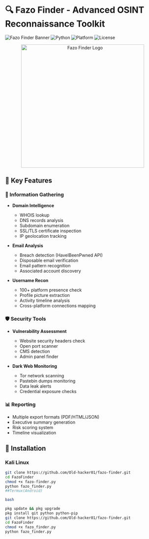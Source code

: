 # 🔍 Fazo Finder - Advanced OSINT Reconnaissance Toolkit

![Fazo Finder Banner](https://img.shields.io/badge/Fazo_Finder-v2.1-red)
![Python](https://img.shields.io/badge/Python-3.8+-blue)
![Platform](https://img.shields.io/badge/Platform-Kali%20Linux%20%7C%20Termux-green)
![License](https://img.shields.io/badge/License-MIT-yellow)

<p align="center">
  <img src="https://i.imgur.com/JK7wLnD.png" alt="Fazo Finder Logo" width="400">
</p>

## 🌟 Key Features

### 🔎 Information Gathering
- **Domain Intelligence**
  - WHOIS lookup
  - DNS records analysis
  - Subdomain enumeration
  - SSL/TLS certificate inspection
  - IP geolocation tracking

- **Email Analysis**
  - Breach detection (HaveIBeenPwned API)
  - Disposable email verification
  - Email pattern recognition
  - Associated account discovery

- **Username Recon**
  - 100+ platform presence check
  - Profile picture extraction
  - Activity timeline analysis
  - Cross-platform connections mapping

### 🛡️ Security Tools
- **Vulnerability Assessment**
  - Website security headers check
  - Open port scanner
  - CMS detection
  - Admin panel finder

- **Dark Web Monitoring**
  - Tor network scanning
  - Pastebin dumps monitoring
  - Data leak alerts
  - Credential exposure checks

### 📊 Reporting
- Multiple export formats (PDF/HTML/JSON)
- Executive summary generation
- Risk scoring system
- Timeline visualization

## 🚀 Installation

### Kali Linux
```bash
git clone https://github.com/Old-hacker01/fazo-finder.git
cd FazoFinder
chmod +x fazo-finder.py
python fazo_finder.py
##Termux(Android)

bash

pkg update && pkg upgrade
pkg install git python python-pip
git clone https://github.com/Old-hacker01/fazo-finder.git
cd FazoFinder
chmod +x fazo_finder.py
python fazo_finder.py
